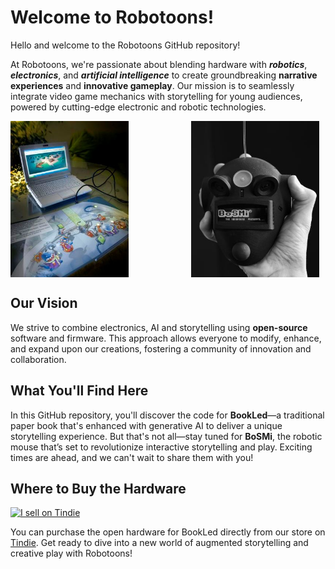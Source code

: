 # Welcome to Robotoons!

Hello and welcome to the Robotoons GitHub repository!

At Robotoons, we're passionate about blending hardware with ***robotics***, ***electronics***, and ***artificial intelligence*** to create groundbreaking **narrative experiences** and **innovative gameplay**. Our mission is to seamlessly integrate video game mechanics with storytelling for young audiences, powered by cutting-edge electronic and robotic technologies.

<div style="display: flex; align-items: flex-start;">
  <img src="docs/images/bookled_with_pc.jpg" alt="BookLed connected to a PC" style="height: 250px; margin-right: 100px;">
  <img src="docs/images/bosmi_bn_lowres_2.jpg" alt="BoSMi the robomouse" style="height: 250px;">
</div>

## Our Vision

We strive to combine electronics, AI and storytelling using **open-source** software and firmware. This approach allows everyone to modify, enhance, and expand upon our creations, fostering a community of innovation and collaboration.

## What You'll Find Here

In this GitHub repository, you'll discover the code for **BookLed**—a traditional paper book that's enhanced with generative AI to deliver a unique storytelling experience. But that's not all—stay tuned for **BoSMi**, the robotic mouse that’s set to revolutionize interactive storytelling and play. Exciting times are ahead, and we can't wait to share them with you!

## Where to Buy the Hardware

<a href="https://www.tindie.com/stores/robotoons/?ref=offsite_badges&utm_source=sellers_robotoons&utm_medium=badges&utm_campaign=badge_medium"><img src="https://d2ss6ovg47m0r5.cloudfront.net/badges/tindie-mediums.png" alt="I sell on Tindie" width="150" height="78"></a>

You can purchase the open hardware for BookLed directly from our store on [Tindie](https://www.tindie.com/products/robotoons/bookled/). Get ready to dive into a new world of augmented storytelling and creative play with Robotoons!
<!---
robotoons/robotoons is a ✨ special ✨ repository containing open FW and open SW for Robotoons open HW products.
--->
